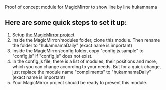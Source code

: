 Proof of concept module for MagicMirror to show line by line hukamnama

## Here are some quick steps to set it up:

1. Setup [the MagicMirror project](https://github.com/MichMich/MagicMirror)
1. Inside the MagicMirror/modules folder, clone this module. Then rename the folder to "hukamnamaDaily" (exact name is important)
1. Inside the MagicMirror/config folder, copy "config.js.sample" to "config.js" if "config.js" does not exist.
1. In the config.js file, there is a list of modules, their positions and more, which you can change according to your needs. But for a quick change, just replace the module name "compliments" to "hukamnamaDaily" (exact name is important)
1. Your MagicMirror project should be ready to present this module.
